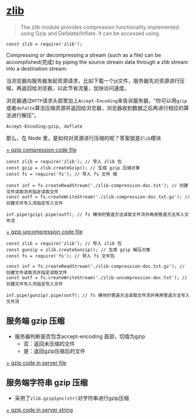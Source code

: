 # [zlib](https://nodejs.org/dist/latest-v8.x/docs/api/zlib.html)

> The zlib module provides compression functionality implemented using Gzip and Defalate/Inflate. It can be accessed using.

`const zlib = require('zlib');`

Compressing or decompressing a stream (such as a file) can be accomplished(完成) by piping the source stream data through a zlib stream into a destination stream:

当浏览器向服务器发起资源请求，比如下载一个js文件，服务器先对资源进行压缩，再返回给浏览器，以此节省流量，加快访问速度。

浏览器通过`HTTP`请求头部里加上`Accept-Encoding`来告诉服务器，“你可以用`gzip`或者`defalte`算法压缩资源并返回给浏览器，浏览器收到数据之后再进行相应的算法进行解压”。

`Accept-Encoding:gzip, deflate`

那么，在 Node 里，是如何对资源进行压缩的呢？答案就是`Zlib`模块

[+ gzip compression code file](./code/zlib-compression.js)
``` NODE
const zlib = require('zlib'); // 导入 zlib 包
const gzip = zlib.createGzip(); // 生成 gzip 压缩对象
const fs = require('fs'); // 导入 fs 文件 报

const inf = fs.createReadStream('./zlib-compression-doc.txt'); // 创建文件读取流并指定读取文件 
const outf = fs.createWriteStream('./zlib-compression-doc.txt.gz'); // 创建文件写入流指定写入文件

inf.pipe(gzip).pipe(outf); // fs 模块的管道方法读取文件流并再用管道方法写入文件流
```

[+ gzip uncompression code file](./code/zlib-uncompression.js)

``` NODE
const zlib = require('zlib'); // 导入 zlib 包
const gunzip = zlib.createGunzip(); // 生成 gzip 解压对象
const fs = require('fs'); // 导入 fs 文件包 

const inf = fs.createReadStream('./zlib-compression-doc.txt.gz'); // 创建文件读取流并指定读取文件 
const outf = fs.createWriteStream('./zlib-uncompression-doc.txt'); // 创建文件写入流指定写入文件

inf.pipe(gunzip).pipe(outf); // fs 模块的管道方法读取文件流并再用管道方法写入文件流
```

## 服务端 gzip 压缩

- 服务器判断是否包含accept-encoding 首部，切值为gzip
  - 否：返回未压缩的文件
  - 是：返回gzip压缩后的文件

[+ gzip code in server file](./code/zlib-server-compression-file.js)

## 服务端字符串 gzip 压缩

- 采用了`zlib.gzipSync(str)`对字符串进行gzip压缩

[+ gzip code in server string](./code/zlib-server-compression-string.js)